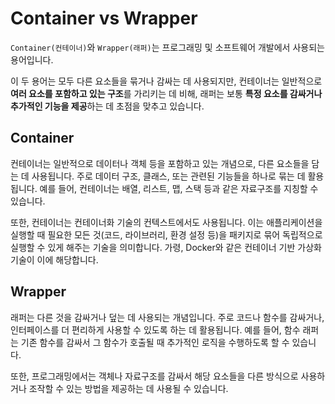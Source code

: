 ﻿# Container vs Wrapper
`Container(컨테이너)`와 `Wrapper(래퍼)`는 프로그래밍 및 소프트웨어 개발에서 사용되는 용어입니다.

이 두 용어는 모두 다른 요소들을 묶거나 감싸는 데 사용되지만, 컨테이너는 일반적으로 **여러 요소를 포함하고 있는 구조**를 가리키는 데 비해, 래퍼는 보통 **특정 요소를 감싸거나 추가적인 기능을 제공**하는 데 초점을 맞추고 있습니다.

## Container
컨테이너는 일반적으로 데이터나 객체 등을 포함하고 있는 개념으로, 다른 요소들을 담는 데 사용됩니다. 주로 데이터 구조, 클래스, 또는 관련된 기능들을 하나로 묶는 데 활용됩니다. 예를 들어, 컨테이너는 배열, 리스트, 맵, 스택 등과 같은 자료구조를 지칭할 수 있습니다.

또한, 컨테이너는 컨테이너화 기술의 컨텍스트에서도 사용됩니다. 이는 애플리케이션을 실행할 때 필요한 모든 것(코드, 라이브러리, 환경 설정 등)을 패키지로 묶어 독립적으로 실행할 수 있게 해주는 기술을 의미합니다. 가령, Docker와 같은 컨테이너 기반 가상화 기술이 이에 해당합니다.
    
## Wrapper
래퍼는 다른 것을 감싸거나 덮는 데 사용되는 개념입니다. 주로 코드나 함수를 감싸거나, 인터페이스를 더 편리하게 사용할 수 있도록 하는 데 활용됩니다. 예를 들어, 함수 래퍼는 기존 함수를 감싸서 그 함수가 호출될 때 추가적인 로직을 수행하도록 할 수 있습니다.

또한, 프로그래밍에서는 객체나 자료구조를 감싸서 해당 요소들을 다른 방식으로 사용하거나 조작할 수 있는 방법을 제공하는 데 사용될 수 있습니다.
